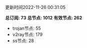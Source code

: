 更新时间2022-11-26 00:31:05

**总订阅: 73**
**总节点: 1012**
**有效节点: 262**
- trojan节点: 55
- v2ray节点: 179
- ss节点: 28
